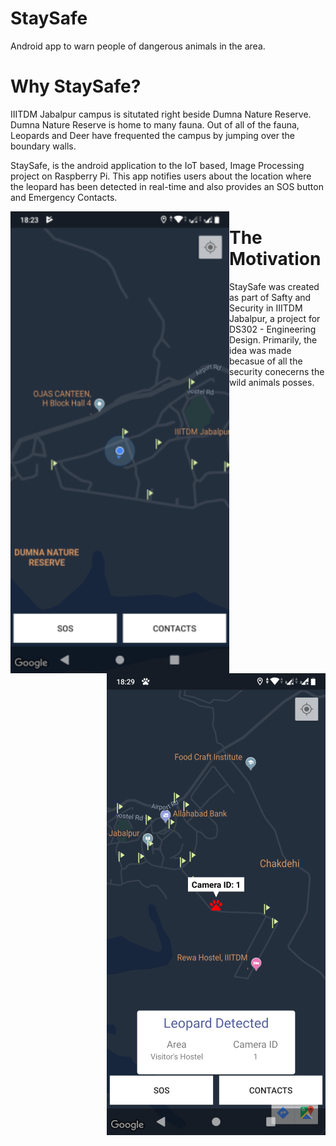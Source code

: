 # StaySafe
Android app to warn people of dangerous animals in the area.

# Why StaySafe?
IIITDM Jabalpur campus is situtated right beside Dumna Nature Reserve. Dumna Nature Reserve is home to many fauna. Out of all of the fauna, Leopards and Deer have frequented the campus by jumping over the boundary walls.

StaySafe, is the android application to the IoT based, Image Processing project on Raspberry Pi. This app notifies users about the location where the leopard has been detected in real-time and also provides an SOS button and Emergency Contacts.

<img align="left" src="images/main_screen.png">
<img align="right" src="images/leopard_detected.png">






# The Motivation
StaySafe was created as part of Safty and Security in IIITDM Jabalpur, a project for DS302 - Engineering Design. Primarily, the idea was made becasue of all the security conecerns the wild animals posses.
